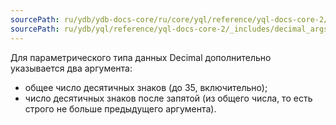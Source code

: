 ```yaml
---
sourcePath: ru/ydb/ydb-docs-core/ru/core/yql/reference/yql-docs-core-2/_includes/decimal_args.md
sourcePath: ru/ydb/yql/reference/yql-docs-core-2/_includes/decimal_args.md
---
```


Для параметрического типа данных Decimal дополнительно указывается два аргумента:

* общее число десятичных знаков (до 35, включительно);
* число десятичных знаков после запятой (из общего числа, то есть строго не больше предыдущего аргумента).
